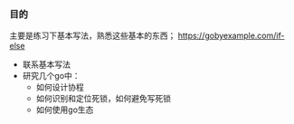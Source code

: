 ### 目的
主要是练习下基本写法，熟悉这些基本的东西；
https://gobyexample.com/if-else

- 联系基本写法
- 研究几个go中：
    - 如何设计协程
    - 如何识别和定位死锁，如何避免写死锁
    - 如何使用go生态